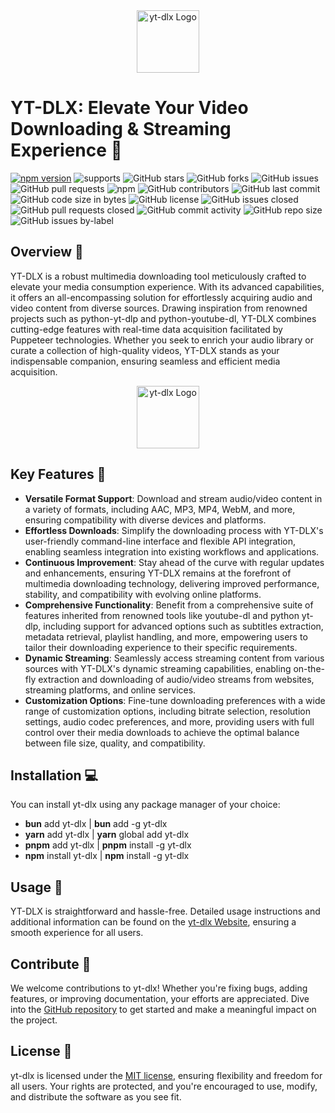 <div style="text-align: center;">
    <img src="https://github.com/yt-dlx/yt-dlx/blob/main/logo.png" alt="yt-dlx Logo" style="max-width: 100%; height: 100;">
</div>

# YT-DLX: Elevate Your Video Downloading & Streaming Experience 🚀

[![npm version](https://img.shields.io/npm/v/yt-dlx.svg)](https://www.npmjs.com/package/yt-dlx)
![supports](https://img.shields.io/badge/supports-Linux%20%7C%20Mac%20%7C%20WSL-green)
![GitHub stars](https://img.shields.io/github/stars/yt-dlx/yt-dlx?style=social)
![GitHub forks](https://img.shields.io/github/forks/yt-dlx/yt-dlx?style=social)
![GitHub issues](https://img.shields.io/github/issues/yt-dlx/yt-dlx)
![GitHub pull requests](https://img.shields.io/github/issues-pr/yt-dlx/yt-dlx)
![npm](https://img.shields.io/npm/dt/yt-dlx)
![GitHub contributors](https://img.shields.io/github/contributors/yt-dlx/yt-dlx)
![GitHub last commit](https://img.shields.io/github/last-commit/yt-dlx/yt-dlx)
![GitHub code size in bytes](https://img.shields.io/github/languages/code-size/yt-dlx/yt-dlx)
![GitHub license](https://img.shields.io/github/license/yt-dlx/yt-dlx)
![GitHub issues closed](https://img.shields.io/github/issues-closed-raw/yt-dlx/yt-dlx)
![GitHub pull requests closed](https://img.shields.io/github/issues-pr-closed-raw/yt-dlx/yt-dlx)
![GitHub commit activity](https://img.shields.io/github/commit-activity/m/yt-dlx/yt-dlx)
![GitHub repo size](https://img.shields.io/github/repo-size/yt-dlx/yt-dlx)
![GitHub issues by-label](https://img.shields.io/github/issues/yt-dlx/yt-dlx/bug)

## Overview 🌟

YT-DLX is a robust multimedia downloading tool meticulously crafted to elevate your media consumption experience. With its advanced capabilities, it offers an all-encompassing solution for effortlessly acquiring audio and video content from diverse sources. Drawing inspiration from renowned projects such as python-yt-dlp and python-youtube-dl, YT-DLX combines cutting-edge features with real-time data acquisition facilitated by Puppeteer technologies. Whether you seek to enrich your audio library or curate a collection of high-quality videos, YT-DLX stands as your indispensable companion, ensuring seamless and efficient media acquisition.

<div style="text-align: center;">
    <img src="https://github.com/yt-dlx/yt-dlx/blob/main/showcase.gif" alt="yt-dlx Logo" style="max-width: 100%; height: 100;">
</div>

## Key Features 🔑

- **Versatile Format Support**: Download and stream audio/video content in a variety of formats, including AAC, MP3, MP4, WebM, and more, ensuring compatibility with diverse devices and platforms.
- **Effortless Downloads**: Simplify the downloading process with YT-DLX's user-friendly command-line interface and flexible API integration, enabling seamless integration into existing workflows and applications.
- **Continuous Improvement**: Stay ahead of the curve with regular updates and enhancements, ensuring YT-DLX remains at the forefront of multimedia downloading technology, delivering improved performance, stability, and compatibility with evolving online platforms.
- **Comprehensive Functionality**: Benefit from a comprehensive suite of features inherited from renowned tools like youtube-dl and python yt-dlp, including support for advanced options such as subtitles extraction, metadata retrieval, playlist handling, and more, empowering users to tailor their downloading experience to their specific requirements.
- **Dynamic Streaming**: Seamlessly access streaming content from various sources with YT-DLX's dynamic streaming capabilities, enabling on-the-fly extraction and downloading of audio/video streams from websites, streaming platforms, and online services.
- **Customization Options**: Fine-tune downloading preferences with a wide range of customization options, including bitrate selection, resolution settings, audio codec preferences, and more, providing users with full control over their media downloads to achieve the optimal balance between file size, quality, and compatibility.

## Installation 💻

You can install yt-dlx using any package manager of your choice:

- **bun** add yt-dlx | **bun** add -g yt-dlx
- **yarn** add yt-dlx | **yarn** global add yt-dlx
- **pnpm** add yt-dlx | **pnpm** install -g yt-dlx
- **npm** install yt-dlx | **npm** install -g yt-dlx

## Usage 🚀

YT-DLX is straightforward and hassle-free. Detailed usage instructions and additional information can be found on the [yt-dlx Website](https://yt-dlx-shovit.koyeb.app/), ensuring a smooth experience for all users.

## Contribute 🤝

We welcome contributions to yt-dlx! Whether you're fixing bugs, adding features, or improving documentation, your efforts are appreciated. Dive into the [GitHub repository](https://github.com/yt-dlx/yt-dlx) to get started and make a meaningful impact on the project.

## License 📝

yt-dlx is licensed under the [MIT license](https://github.com/yt-dlx/yt-dlx/blob/main/LICENSE), ensuring flexibility and freedom for all users. Your rights are protected, and you're encouraged to use, modify, and distribute the software as you see fit.
